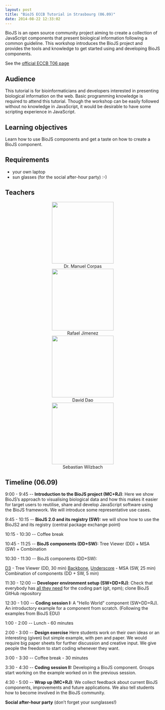 ```yaml
---
layout: post
title: "BioJS ECCB Tutorial in Strasbourg (06.09)"
date: 2014-08-22 12:33:02
---
```


BioJS is an open source community project aiming to create a collection of JavaScript components that present biological information following a common guideline. This workshop introduces the BioJS project and provides the tools and knowledge to get started using and developing BioJS components. 

See the [official ECCB T06 page](http://www.eccb14.org/program/tutorials/biojs)

Audience
---------

This tutorial is for bioinformaticians and developers interested in presenting biological information on the web. Basic programming knowledge is required to attend this tutorial. Though the workshop can be easily followed without no knowledge in JavaScript, it would be desirable to have some scripting experience in JavaScript. 

Learning objectives
--------------------

Learn how to use BioJS components and get a taste on how to create a BioJS component. 

Requirements
------------

* your own laptop
* sun glasses (for the social after-hour party) :-)

Teachers
--------

<div class="container-fluid" markdown="0">
<div class="row" style="text-align:center">
<div class="col-md-3 col-xs-6"><img height="200" src="{{site.baseurl}}img/posts/2014/eccb/manny_b.jpg" /> <br />Dr. Manuel Corpas</div>
<div class="col-md-3 col-xs-6"><img height="200" src="{{site.baseurl}}img/posts/2014/eccb/rafa_b.jpg" /> <br />Rafael Jimenez </div>
<div class="col-md-3 col-xs-6"><img height="200" src="{{site.baseurl}}img/posts/2014/eccb/david_b.jpg" /> <br />David Dao</div>
<div class="col-md-3 col-xs-6"><img height="200" src="{{site.baseurl}}img/posts/2014/eccb/seb_b.jpg" /> <br />Sebastian Wilzbach</div>
</div>
</div>


Timeline (06.09)
--------

9:00 - 9:45 -- __Introduction to the BioJS project (MC+RJ)__: Here we show BioJS’s approach to visualising biological data and how this makes it easier for target users to reutilise, share and develop JavaScript software using the BioJS framework. We will introduce some representative use cases.

9:45 - 10:15 -- __BioJS 2.0 and its registry (SW):__ we will show how to use the BioJS2 and its registry (central package exchange point) 

10:15 - 10:30 -- Coffee break 

10:45 - 11:25 -- __BioJS components (DD+SW):__ Tree Viewer (DD) + MSA (SW) + Combination

10:30 - 11:30 -- BioJS components (DD+SW):

[D3](http://d3js.org/) - Tree Viewer (DD, 30 min)
[Backbone](http://backbonejs.org/), [Underscore](http://underscorejs.org/) - MSA (SW, 25 min)
Combination of components (DD + SW, 5 min)


11:30 - 12:00 -- __Developer environment setup (SW+DD+RJ)__: Check that everybody has [all they need][setup] for the coding part (git, npm); clone BioJS GitHub repository

[setup]: http://edu.biojs.net/series/101_graduate/01_gettingStarted.html

12:30 - 1:00 -- __Coding session I:__ A "Hello World" component (SW+DD+RJ). An introductory example for a component from scratch. (Following the examples from BioJS EDU)

1:00 - 2:00 -- Lunch - 60 minutes

2:00 - 3:00 -- __Design exercise__ Here students work on their own ideas or an interesting (given) but simple example, with pen and paper. We would require big paper sheets for further discussion and creative input. We give people the freedom to start coding whenever they want.

3:00 - 3:30 -- Coffee break - 30 minutes

3:30 - 4:30 -- __Coding session II:__ Developing a BioJS component. Groups start working on the example worked on in the previous session. 

4:30 - 5:00 -- __Wrap up (MC+RJ)__: We collect feedback about current BioJS components, improvements and future applications. We also tell students how to become involved in the BioJS community.

__Social after-hour party__ (don’t forget your sunglasses!) 
